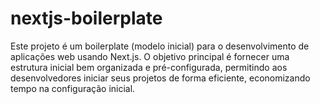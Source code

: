 # nextjs-boilerplate
Este projeto é um boilerplate (modelo inicial) para o desenvolvimento de aplicações web usando Next.js. O objetivo principal é fornecer uma estrutura inicial bem organizada e pré-configurada, permitindo aos desenvolvedores iniciar seus projetos de forma eficiente, economizando tempo na configuração inicial.
